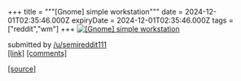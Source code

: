 +++
title = """[Gnome] simple workstation"""
date = 2024-12-01T02:35:46.000Z
expiryDate = 2024-12-01T02:35:46.000Z
tags = ["reddit","wm"]
+++
[![[Gnome] simple workstation](https://preview.redd.it/1y5e4patf54e1.png?width=640&crop=smart&auto=webp&s=1e9193e2cce4be2aed40bb2693daf61fd9d19288 "[Gnome] simple workstation")](https://www.reddit.com/r/unixporn/comments/1h3t3x9/gnome_simple_workstation/)

submitted by [/u/semireddit111](https://www.reddit.com/user/semireddit111)  
[\[link\]](https://i.redd.it/1y5e4patf54e1.png) [\[comments\]](https://www.reddit.com/r/unixporn/comments/1h3t3x9/gnome_simple_workstation/)

[[source]](https://www.reddit.com/r/unixporn/comments/1h3t3x9/gnome_simple_workstation/)
